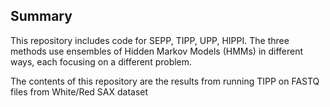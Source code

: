 
Summary
------------------------------------
This repository includes code for SEPP, TIPP, UPP, HIPPI.  The three methods use ensembles of Hidden Markov Models (HMMs) in different ways, each focusing on a different problem.

The contents of this repository are the results from running TIPP on FASTQ files from White/Red SAX dataset
